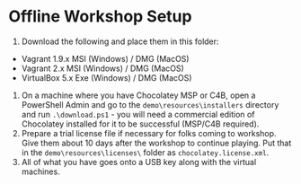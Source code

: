 # Offline Workshop Setup

1. Download the following and place them in this folder:
 * Vagrant 1.9.x MSI (Windows) / DMG (MacOS)
 * Vagrant 2.x  MSI (Windows) / DMG (MacOS)
 * VirtualBox 5.x Exe (Windows) / DMG (MacOS)
1. On a machine where you have Chocolatey MSP or C4B, open a PowerShell Admin and go to the `demo\resources\installers` directory and run `.\download.ps1` - you will need a commercial edition of Chocolatey installed for it to be successful (MSP/C4B required).
1. Prepare a trial license file if necessary for folks coming to workshop. Give them about 10 days after the workshop to continue playing. Put that in the `demo\resources\licenses\` folder as `chocolatey.license.xml`.
1. All of what you have goes onto a USB key along with the virtual machines.

